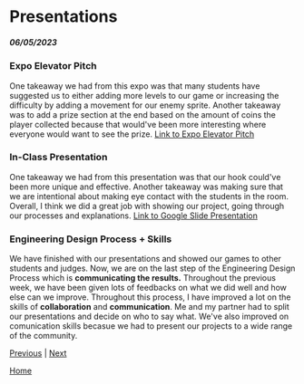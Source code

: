# Presentations
##### 06/05/2023

### Expo Elevator Pitch
One takeaway we had from this expo was that many students have suggested us to either adding more levels to our game or increasing the difficulty by adding a movement for our enemy sprite. Another takeaway was to add a prize section at the end based on the amount of coins the player collected because that would've been more interesting where everyone would want to see the prize. 
[Link to Expo Elevator Pitch](https://docs.google.com/document/d/1nqYYNOGenyz0VkjIqzm-3_7hI2Qq32CitbT-SmRWnhM/edit?usp=sharing)

### In-Class Presentation
One takeaway we had from this presentation was that our hook could've been more unique and effective. Another takeaway was making sure that we are intentional about making eye contact with the students in the room. Overall, I think we did a great job with showing our project, going through our processes and explanations. [Link to Google Slide Presentation](https://docs.google.com/presentation/d/1FpO-C7nIJPvUqXbL06BDwJoHZ42De3VwB8euvCJHdwM/edit?usp=sharing)

### Engineering Design Process + Skills
We have finished with our presentations and showed our games to other students and judges. Now, we are on the last step of the Engineering Design Process which is <strong>communicating the results.</strong> Throughout the previous week, we have been given lots of feedbacks on what we did well and how else can we improve. Throughout this process, I have improved a lot on the skills of <strong>collaboration</strong> and <strong>communication</strong>. Me and my partner had to split our presentations and decide on who to say what. We've also improved on comunication skills becasue we had to present our projects to a wide range of the community. 

[Previous](entry05.md) | [Next](entry07.md)

[Home](../README.md)
